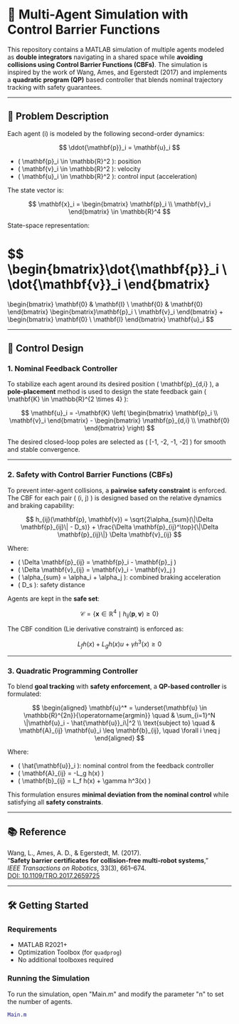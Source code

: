 # 🧠 Multi-Agent Simulation with Control Barrier Functions

This repository contains a MATLAB simulation of multiple agents modeled as **double integrators** navigating in a shared space while **avoiding collisions using Control Barrier Functions (CBFs)**. The simulation is inspired by the work of Wang, Ames, and Egerstedt (2017) and implements a **quadratic program (QP)** based controller that blends nominal trajectory tracking with safety guarantees.

---

## 📌 Problem Description

Each agent \(i\) is modeled by the following second-order dynamics:

$$
\ddot{\mathbf{p}}_i = \mathbf{u}_i
$$

- \( \mathbf{p}_i \in \mathbb{R}^2 \): position  
- \( \mathbf{v}_i \in \mathbb{R}^2 \): velocity  
- \( \mathbf{u}_i \in \mathbb{R}^2 \): control input (acceleration)  

The state vector is:

$$
\mathbf{x}_i = \begin{bmatrix} \mathbf{p}_i \\ \mathbf{v}_i \end{bmatrix} \in \mathbb{R}^4
$$

State-space representation:

$$
\begin{bmatrix}\dot{\mathbf{p}}_i \\ \dot{\mathbf{v}}_i \end{bmatrix}
=
\begin{bmatrix}
\mathbf{0}  & \mathbf{I} \\
\mathbf{0}  & \mathbf{0}
\end{bmatrix}
\begin{bmatrix}\mathbf{p}_i \\ \mathbf{v}_i \end{bmatrix}
+
\begin{bmatrix}
\mathbf{0} \\
\mathbf{I}
\end{bmatrix}
\mathbf{u}_i
$$

---

## 🎯 Control Design

### 1. Nominal Feedback Controller

To stabilize each agent around its desired position \( \mathbf{p}_{d,i} \), a **pole-placement** method is used to design the state feedback gain \( \mathbf{K} \in \mathbb{R}^{2 \times 4} \):

$$
\mathbf{u}_i = -\mathbf{K} \left(
\begin{bmatrix} \mathbf{p}_i \\ \mathbf{v}_i \end{bmatrix} -
\begin{bmatrix} \mathbf{p}_{d,i} \\ \mathbf{0} \end{bmatrix}
\right)
$$

The desired closed-loop poles are selected as \( [-1, -2, -1, -2] \) for smooth and stable convergence.

---

### 2. Safety with Control Barrier Functions (CBFs)

To prevent inter-agent collisions, a **pairwise safety constraint** is enforced. The CBF for each pair \( (i, j) \) is designed based on the relative dynamics and braking capability:

$$
h_{ij}(\mathbf{p}, \mathbf{v}) =
\sqrt{2\alpha_{sum}(\|\Delta \mathbf{p}_{ij}\| - D_s)} +
\frac{\Delta \mathbf{p}_{ij}^\top}{\|\Delta \mathbf{p}_{ij}\|} \Delta \mathbf{v}_{ij}
$$

Where:
- \( \Delta \mathbf{p}_{ij} = \mathbf{p}_i - \mathbf{p}_j \)
- \( \Delta \mathbf{v}_{ij} = \mathbf{v}_i - \mathbf{v}_j \)
- \( \alpha_{sum} = \alpha_i + \alpha_j \): combined braking acceleration
- \( D_s \): safety distance

Agents are kept in the **safe set**:

$$
\mathcal{C} = \{\mathbf{x} \in \mathbb{R}^4 \mid h_{ij}(\mathbf{p}, \mathbf{v}) \geq 0 \}
$$

The CBF condition (Lie derivative constraint) is enforced as:

$$
L_f h(x) + L_g h(x) u + \gamma h^3(x) \geq 0
$$

---

### 3. Quadratic Programming Controller

To blend **goal tracking** with **safety enforcement**, a **QP-based controller** is formulated:

$$
\begin{aligned}
\mathbf{u}^* = \underset{\mathbf{u} \in \mathbb{R}^{2n}}{\operatorname{argmin}} \quad & \sum_{i=1}^N \|\mathbf{u}_i - \hat{\mathbf{u}}_i\|^2 \\
\text{subject to} \quad & \mathbf{A}_{ij} \mathbf{u}_i \leq \mathbf{b}_{ij}, \quad \forall i \neq j
\end{aligned}
$$

Where:
- \( \hat{\mathbf{u}}_i \): nominal control from the feedback controller
- \( \mathbf{A}_{ij} = -L_g h(x) \)
- \( \mathbf{b}_{ij} = L_f h(x) + \gamma h^3(x) \)

This formulation ensures **minimal deviation from the nominal control** while satisfying all **safety constraints**.

---

## 📚 Reference

Wang, L., Ames, A. D., & Egerstedt, M. (2017).  
“**Safety barrier certificates for collision-free multi-robot systems**,”  
*IEEE Transactions on Robotics*, 33(3), 661–674.  
[DOI: 10.1109/TRO.2017.2659725](https://doi.org/10.1109/TRO.2017.2659725)

---

## 🛠️ Getting Started

### Requirements
- MATLAB R2021+  
- Optimization Toolbox (for `quadprog`)  
- No additional toolboxes required

### Running the Simulation
To run the simulation, open "Main.m" and modify the parameter "n" to set the number of agents.
```matlab
Main.m
